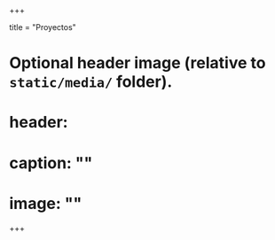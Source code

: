 +++

title = "Proyectos"

# Optional header image (relative to `static/media/` folder).
# header:
#  caption: ""
#  image: ""

+++
